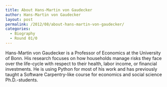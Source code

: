 ```yaml
---
title: About Hans-Martin von Gaudecker
author: Hans-Martin von Gaudecker
layout: post
permalink: /2012/08/about-hans-martin-von-gaudecker/
categories:
  - Biography
  - Round 01/0
---
```

Hans-Martin von Gaudecker is a Professor of Economics at the University of Bonn. His research focuses on how households manage risks they face over the life-cycle with respect to their health, labor income, or financial investments. He is using Python for most of his work and has previously taught a Software Carpentry-like course for economics and social science Ph.D.-students.
